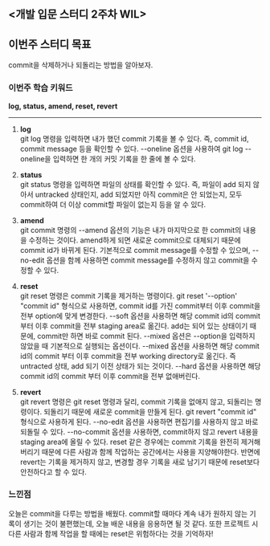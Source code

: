 ## <개발 입문 스터디 2주차 WIL>

## 이번주 스터디 목표
commit을 삭제하거나 되돌리는 방법을 알아보자.

### 이번주 학습 키워드
**log, status, amend, reset, revert**

***

1. **log**   
git log 명령을 입력하면 내가 했던 commit 기록을 볼 수 있다. 즉, commit id, commit message 등을 확인할 수 있다. --oneline 옵션을 사용하여 git log --oneline을 입력하면 한 개의 커밋 기록을 한 줄에 볼 수 있다.

2. **status**   
git status 명령을 입력하면 파일의 상태를 확인할 수 있다. 즉, 파일이 add 되지 않아서 untracked 상태인지, add 되었지만 아직 commit은 안 되었는지, 모두 commit하여 더 이상 commit할 파일이 없는지 등을 알 수 있다.

3. **amend**   
git commit 명령의 --amend 옵션의 기능은 내가 마지막으로 한 commit의 내용을 수정하는 것이다. amend하게 되면 새로운 commit으로 대체되기 때문에 commit id가 바뀌게 된다. 기본적으로 commit message를 수정할 수 있으며, --no-edit 옵션을 함께 사용하면 commit message를 수정하지 않고 commit을
수정할 수 있다.

4. **reset**   
git reset 명령은 commit 기록을 제거하는 명령이다. git reset '--option' "commit id" 형식으로 사용하면, commit id를 가진 commit부터 이후 commit을 전부 option에 맞게 변경한다. --soft 옵션을 사용하면 해당 commit id의 commit 부터 이후 commit을 전부 staging area로 옮긴다. add는 되어 있는 상태이기 때문에, commit만 하면 바로 commit 된다. --mixed 옵션은 --option을 입력하지 않았을 때 기본적으로 실행되는 옵션이다. --mixed 옵션을 사용하면 해당 commit id의 commit 부터 이후 commit을 전부 working directory로 옮긴다. 즉 untracted 상태, add 되기 이전 상태가 되는 것이다. --hard 옵션을 사용하면 해당 commit id의 commit 부터 이후 commit을 전부 없애버린다.

5. **revert**   
git revert 명령은 git reset 명령과 달리, commit 기록을 없애지 않고, 되돌리는 명령이다. 되돌리기 때문에 새로운 commit을 만들게 된다. git revert "commit id" 형식으로 사용하게 된다. --no-edit 옵션을 사용하면 편집기를 사용하지 않고 바로 되돌릴 수 있다. --no-commit 옵션을 사용하면, commit하지 않고 revert 내용을 staging area에 올릴 수 있다. reset 같은 경우에는 commit 기록을 완전히 제거해버리기 때문에 다른 사람과 함께 작업하는 공간에서는 사용을 지양해야한다. 반면에 revert는 기록을 제거하지 않고, 변경할 경우 기록을 새로 남기기 때문에 reset보다 안전하다고 할 수 있다.

### 느낀점
오늘은 commit을 다루는 방법을 배웠다. commit할 때마다 계속 내가 원하지 않는 기록이 생기는 것이 불편했는데, 오늘 배운 내용을 응용하면 될 것 같다. 또한 프로젝트 시 다른 사람과 함께 작업을 할 때에는 reset은 위험하다는 것을 기억하자!